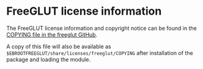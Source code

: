# FreeGLUT license information

The FreeGLUT license information and copyright notice can be found in
the [COPYING file in the freeglut GitHub](https://github.com/FreeGLUTProject/freeglut/blob/master/COPYING).

A copy of this file will also be available as 
`$EBROOTFREEGLUT/share/licenses/freeglut/COPYING` after
installation of the package and loading the module.
